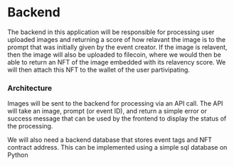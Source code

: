 # Backend

The backend in this application will be responsible for processing user uploaded images and returning a score of how relavant the image is to the prompt that was initially given by the event creator. If the image is relavent, then the image will also be uploaded to filecoin, where we would then be able to return an NFT of the image embedded with its relavency score. We will then attach this NFT to the wallet of the user partivipating.

### Architecture
Images will be sent to the backend for processing via an API call. The API will take an image, prompt (or event ID), and return a simple error or success message that can be used by the frontend to display the status of the processing.

We will also need a backend database that stores event tags and NFT contract address. This can be implemented using a simple sql database on Python